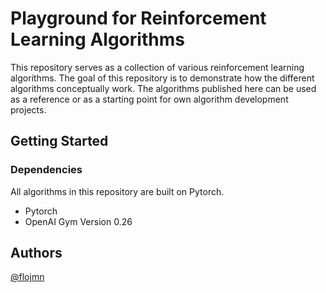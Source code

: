 # Playground for Reinforcement Learning Algorithms

This repository serves as a collection of various reinforcement learning algorithms. The goal of this repository is to demonstrate how the different algorithms conceptually work. The algorithms published here can be used as a reference or as a starting point for own algorithm development projects.


## Getting Started

### Dependencies
All algorithms in this repository are built on Pytorch.

* Pytorch
* OpenAI Gym Version 0.26

## Authors
[@flojmn](https://github.com/flojmn)



